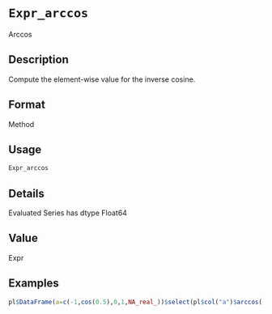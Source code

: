 # `Expr_arccos`

Arccos


## Description

Compute the element-wise value for the inverse cosine.


## Format

Method


## Usage

```r
Expr_arccos
```


## Details

Evaluated Series has dtype Float64


## Value

Expr


## Examples

```r
pl$DataFrame(a=c(-1,cos(0.5),0,1,NA_real_))$select(pl$col("a")$arccos())
```


